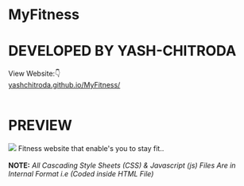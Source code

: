 # MyFitness
# DEVELOPED BY YASH-CHITRODA
View Website:👇 
<br>
<a href="https://yashchitroda.github.io/MyFitness/">yashchitroda.github.io/MyFitness/</a><br><br>
# PREVIEW
<img src="https://github.com/yashchitroda/MyFitness/blob/main/images/myfitness preview.jpg">
Fitness website that enable's you to stay fit..
<br><br>
<strong>NOTE:</strong> <em>All Cascading Style Sheets (CSS) & Javascript (js) Files Are in Internal Format i.e (Coded inside HTML File)</em>

